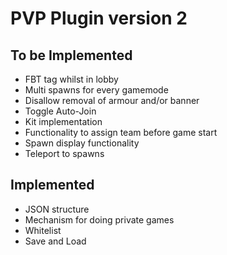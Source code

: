 PVP Plugin version 2
===========
## To be Implemented
* FBT tag whilst in lobby  
* Multi spawns for every gamemode
* Disallow removal of armour and/or banner
* Toggle Auto-Join
* Kit implementation
* Functionality to assign team before game start
* Spawn display functionality
* Teleport to spawns

## Implemented
* JSON structure
* Mechanism for doing private games
* Whitelist
* Save and Load